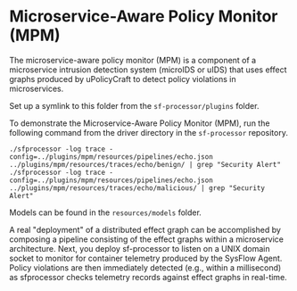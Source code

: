 # Microservice-Aware Policy Monitor (MPM)

The microservice-aware policy monitor (MPM) is a component of a microservice
intrusion detection system (microIDS or uIDS) that uses effect graphs produced
by uPolicyCraft to detect policy violations in microservices.

Set up a symlink to this folder from the `sf-processor/plugins` folder.

To demonstrate the Microservice-Aware Policy Monitor (MPM), run the following
command from the driver directory in the `sf-processor` repository.

    ./sfprocessor -log trace -config=../plugins/mpm/resources/pipelines/echo.json ../plugins/mpm/resources/traces/echo/benign/ | grep "Security Alert"
    ./sfprocessor -log trace -config=../plugins/mpm/resources/pipelines/echo.json ../plugins/mpm/resources/traces/echo/malicious/ | grep "Security Alert"

Models can be found in the `resources/models` folder.

A real "deployment" of a distributed effect graph can be accomplished by
composing a pipeline consisting of the effect graphs within a microservice
architecture. Next, you deploy sf-processor to listen on a UNIX domain socket
to monitor for container telemetry  produced by the SysFlow Agent. Policy
violations are then immediately detected (e.g., within a millisecond) as
sfprocessor checks telemetry records against effect graphs in real-time.
